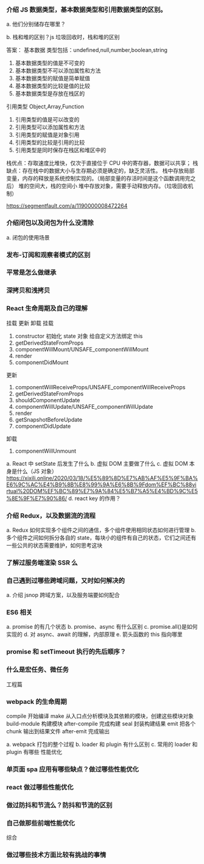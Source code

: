 ### 介绍 JS 数据类型，基本数据类型和引用数据类型的区别。

a. 他们分别储存在哪里？

b. 栈和堆的区别？js 垃圾回收时，栈和堆的区别

答案：
基本数据
类型包括：undefined,null,number,boolean,string

1.  基本数据类型的值是不可变的
2.  基本数据类型不可以添加属性和方法
3.  基本数据类型的赋值是简单赋值
4.  基本数据类型的比较是值的比较
5.  基本数据类型是存放在栈区的

引用类型
Object,Array,Function

1.  引用类型的值是可以改变的
2.  引用类型可以添加属性和方法
3.  引用类型的赋值是对象引用
4.  引用类型的比较是引用的比较
5.  引用类型是同时保存在栈区和堆区中的

栈优点：存取速度比堆快，仅次于直接位于 CPU 中的寄存器，数据可以共享；
栈缺点：存在栈中的数据大小与生存期必须是确定的，缺乏灵活性。
栈中存放局部变量，内存的释放是系统控制实现的。（局部变量的存活时间是这个函数调用完之后）
堆的空间大，栈的空间小
堆中存放对象，需要手动释放内存。（垃圾回收机制）

https://segmentfault.com/a/1190000008472264

### 介绍闭包以及闭包为什么没清除

a. 闭包的使用场景

### 发布-订阅和观察者模式的区别

### 平常是怎么做继承

### 深拷贝和浅拷贝

### React 生命周期及自己的理解

挂载 更新 卸载
挂载

1. constructor
   初始化 state 对象
   给自定义方法绑定 this
2. getDerivedStateFromProps
3. componentWillMount/UNSAFE_componentWillMount
4. render
5. componentDidMount

更新

1. componentWillReceiveProps/UNSAFE_componentWillReceiveProps
2. getDerivedStateFromProps
3. shouldComponentUpdate
4. componentWillUpdate/UNSAFE_componentWillUpdate
5. render
6. getSnapshotBeforeUpdate
7. componentDidUpdate

卸载

1. componentWillUnmount

a. React 中 setState 后发生了什么
b. 虚拟 DOM 主要做了什么
c. 虚拟 DOM 本身是什么（JS 对象）
https://xixili.online/2020/03/18/%E5%89%8D%E7%AB%AF%E5%9F%BA%E6%9C%AC%E4%B9%8B%E8%99%9A%E6%8B%9Fdom%EF%BC%88virtual%20DOM%EF%BC%89%E7%9A%84%E5%B7%A5%E4%BD%9C%E5%8E%9F%E7%90%86/
d. react key 的作用？

### 介绍 Redux，以及数据流的流程

a. Redux 如何实现多个组件之间的通信，多个组件使用相同状态如何进行管理
b. 多个组件之间如何拆分各自的 state，每块小的组件有自己的状态，它们之间还有一些公共的状态需要维护，如何思考这块

### 了解过服务端渲染 SSR 么

### 自己遇到过哪些跨域问题，又时如何解决的

a. 介绍 jsnop 跨域方案，以及服务端要如何配合

### ES6 相关

a. promise 的有几个状态
b. promise、async 有什么区别
c. promise.all()是如何实现的
d. 对 async、await 的理解，内部原理
e. 箭头函数的 this 指向哪里

### promise 和 setTimeout 执行的先后顺序？

### 什么是宏任务、微任务

工程篇

### webpack 的生命周期

compile 开始编译
make 从入口点分析模块及其依赖的模块，创建这些模块对象
build-module 构建模块
after-compile 完成构建
seal 封装构建结果
emit 把各个 chunk 输出到结果文件
after-emit 完成输出

a. webpack 打包的整个过程
b. loader 和 plugin 有什么区别
c. 常用的 loader 和 plugin 有哪些
性能优化

### 单页面 spa 应用有哪些缺点？做过哪些性能优化

### react 做过哪些性能优化

### 做过防抖和节流么？防抖和节流的区别

### 自己做那些前端性能优化

综合

### 做过哪些技术方面比较有挑战的事情

